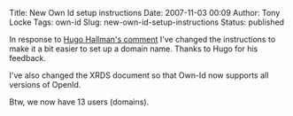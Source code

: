 Title: New Own Id setup instructions
Date: 2007-11-03 00:09
Author: Tony Locke
Tags: own-id
Slug: new-own-id-setup-instructions
Status: published

In response to [Hugo Hallman's comment](http://blog.tlocke.org.uk/2007/10/new-site-own-id.html#c7864901753529347548) I've changed the instructions to make it a bit easier to set up a domain name. Thanks to Hugo for his feedback.  
  
I've also changed the XRDS document so that Own-Id now supports all versions of OpenId.  
  
Btw, we now have 13 users (domains).
